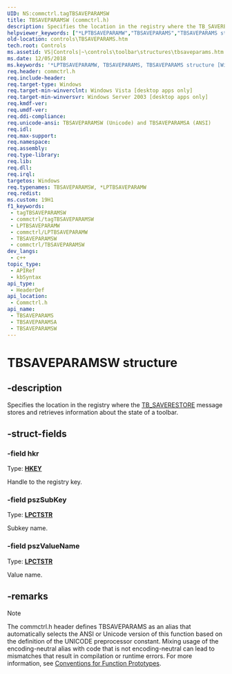 ```yaml
---
UID: NS:commctrl.tagTBSAVEPARAMSW
title: TBSAVEPARAMSW (commctrl.h)
description: Specifies the location in the registry where the TB_SAVERESTORE message stores and retrieves information about the state of a toolbar. (Unicode)
helpviewer_keywords: ["*LPTBSAVEPARAMW","TBSAVEPARAMS","TBSAVEPARAMS structure [Windows Controls]","TBSAVEPARAMSA","TBSAVEPARAMSW","_win32_TBSAVEPARAMS","_win32_TBSAVEPARAMS_cpp","commctrl/TBSAVEPARAMS","commctrl/TBSAVEPARAMSA","commctrl/TBSAVEPARAMSW","controls.TBSAVEPARAMS","controls._win32_TBSAVEPARAMS"]
old-location: controls\TBSAVEPARAMS.htm
tech.root: Controls
ms.assetid: VS|Controls|~\controls\toolbar\structures\tbsaveparams.htm
ms.date: 12/05/2018
ms.keywords: '*LPTBSAVEPARAMW, TBSAVEPARAMS, TBSAVEPARAMS structure [Windows Controls], TBSAVEPARAMSA, TBSAVEPARAMSW, _win32_TBSAVEPARAMS, _win32_TBSAVEPARAMS_cpp, commctrl/TBSAVEPARAMS, commctrl/TBSAVEPARAMSA, commctrl/TBSAVEPARAMSW, controls.TBSAVEPARAMS, controls._win32_TBSAVEPARAMS'
req.header: commctrl.h
req.include-header: 
req.target-type: Windows
req.target-min-winverclnt: Windows Vista [desktop apps only]
req.target-min-winversvr: Windows Server 2003 [desktop apps only]
req.kmdf-ver: 
req.umdf-ver: 
req.ddi-compliance: 
req.unicode-ansi: TBSAVEPARAMSW (Unicode) and TBSAVEPARAMSA (ANSI)
req.idl: 
req.max-support: 
req.namespace: 
req.assembly: 
req.type-library: 
req.lib: 
req.dll: 
req.irql: 
targetos: Windows
req.typenames: TBSAVEPARAMSW, *LPTBSAVEPARAMW
req.redist: 
ms.custom: 19H1
f1_keywords:
 - tagTBSAVEPARAMSW
 - commctrl/tagTBSAVEPARAMSW
 - LPTBSAVEPARAMW
 - commctrl/LPTBSAVEPARAMW
 - TBSAVEPARAMSW
 - commctrl/TBSAVEPARAMSW
dev_langs:
 - c++
topic_type:
 - APIRef
 - kbSyntax
api_type:
 - HeaderDef
api_location:
 - Commctrl.h
api_name:
 - TBSAVEPARAMS
 - TBSAVEPARAMSA
 - TBSAVEPARAMSW
---
```


# TBSAVEPARAMSW structure


## -description

Specifies the location in the registry where the <a href="/windows/desktop/Controls/tb-saverestore">TB_SAVERESTORE</a> message stores and retrieves information about the state of a toolbar.

## -struct-fields

### -field hkr

Type: <b><a href="/windows/desktop/WinProg/windows-data-types">HKEY</a></b>

Handle to the registry key.

### -field pszSubKey

Type: <b><a href="/windows/desktop/WinProg/windows-data-types">LPCTSTR</a></b>

Subkey name.

### -field pszValueName

Type: <b><a href="/windows/desktop/WinProg/windows-data-types">LPCTSTR</a></b>

Value name.

## -remarks

> [!NOTE]
> The commctrl.h header defines TBSAVEPARAMS as an alias that automatically selects the ANSI or Unicode version of this function based on the definition of the UNICODE preprocessor constant. Mixing usage of the encoding-neutral alias with code that is not encoding-neutral can lead to mismatches that result in compilation or runtime errors. For more information, see [Conventions for Function Prototypes](/windows/win32/intl/conventions-for-function-prototypes).

